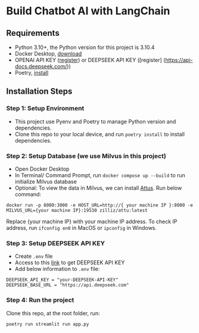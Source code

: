 # Build Chatbot AI with LangChain

## Requirements
- Python 3.10+, the Python version for this project is 3.10.4
- Docker Desktop, [download](https://www.docker.com/products/docker-desktop/)
- OPENAI API KEY ([register](https://platform.openai.com/api-keys)) or DEEPSEEK API KEY ([register] (https://api-docs.deepseek.com/))
- Poetry, [install](https://python-poetry.org/docs/)

## Installation Steps

### Step 1: Setup Environment
- This project use Pyenv and Poetry to manage Python version and dependencies.
- Clone this repo to your local device, and run `poetry install` to install dependencies.

### Step 2: Setup Database (we use Milvus in this project)
- Open Docker Desktop
- In Terminal/ Command Prompt, run `docker compose up --build` to run initialize Milvus database
- Optional: To view the data in Milvus, we can install [Attus](https://milvus.io/docs/v2.0.x/attu_install-docker.md). Run below command:
```
docker run -p 8000:3000 -e HOST_URL=http://{ your machine IP }:8000 -e MILVUS_URL={your machine IP}:19530 zilliz/attu:latest
```
Replace {your machine IP} with your machine IP address. To check IP address, run `ifconfig en0` in MacOS or `ipconfig` in Windows.

### Step 3: Setup DEEPSEEK API KEY
- Create `.env` file
- Access to this [link]((https://api-docs.deepseek.com/)) to get DEEPSEEK API KEY
- Add below information to `.env` file:
```
DEEPSEEK_API_KEY = "your-DEEPSEEK-API-KEY"
DEEPSEEK_BASE_URL = "https://api.deepseek.com"
```

### Step 4: Run the project
Clone this repo, at the root folder, run:
```python
poetry run streamlit run app.py
```